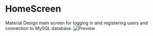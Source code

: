 # HomeScreen
Material Design main screen for logging in and registering users and connection to MySQL database.
![Preview](https://raw.githubusercontent.com/LaraFemenia/HomeScreen/master/assets/register.png)
